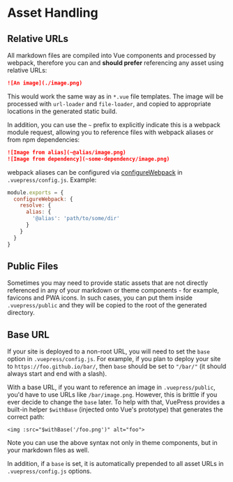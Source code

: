 # Asset Handling

## Relative URLs

All markdown files are compiled into Vue components and processed by webpack, therefore you can and **should prefer** referencing any asset using relative URLs:

``` md
![An image](./image.png)
```

This would work the same way as in `*.vue` file templates. The image will be processed with `url-loader` and `file-loader`, and copied to appropriate locations in the generated static build.

In addition, you can use the `~` prefix to explicitly indicate this is a webpack module request, allowing you to reference files with webpack aliases or from npm dependencies:

``` md
![Image from alias](~@alias/image.png)
![Image from dependency](~some-dependency/image.png)
```

webpack aliases can be configured via [configureWebpack](../config/README.md#configurewebpack) in `.vuepress/config.js`. Example:

``` js
module.exports = {
  configureWebpack: {
    resolve: {
      alias: {
        '@alias': 'path/to/some/dir'
      }
    }
  }
}
```

## Public Files

Sometimes you may need to provide static assets that are not directly referenced in any of your markdown or theme components - for example, favicons and PWA icons. In such cases, you can put them inside `.vuepress/public` and they will be copied to the root of the generated directory.

## Base URL

If your site is deployed to a non-root URL, you will need to set the `base` option in `.vuepress/config.js`. For example, if you plan to deploy your site to `https://foo.github.io/bar/`, then `base` should be set to `"/bar/"` (it should always start and end with a slash).

With a base URL, if you want to reference an image in `.vuepress/public`, you'd have to use URLs like `/bar/image.png`. However, this is brittle if you ever decide to change the `base` later. To help with that, VuePress provides a built-in helper `$withBase` (injected onto Vue's prototype) that generates the correct path:

``` vue
<img :src="$withBase('/foo.png')" alt="foo">
```

Note you can use the above syntax not only in theme components, but in your markdown files as well.

In addition, if a `base` is set, it is automatically prepended to all asset URLs in `.vuepress/config.js` options.
